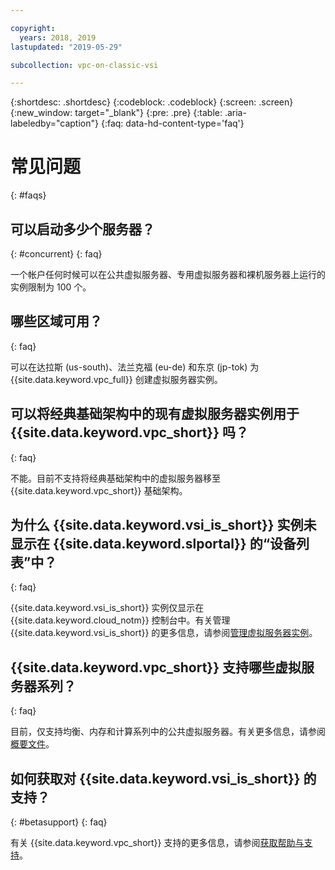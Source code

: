 ```yaml
---

copyright:
  years: 2018, 2019
lastupdated: "2019-05-29"

subcollection: vpc-on-classic-vsi

---
```


{:shortdesc: .shortdesc}
{:codeblock: .codeblock}
{:screen: .screen}
{:new_window: target="_blank"}
{:pre: .pre}
{:table: .aria-labeledby="caption"}
{:faq: data-hd-content-type='faq'}

# 常见问题
{: #faqs}
## 可以启动多少个服务器？
{: #concurrent}
{: faq}

一个帐户任何时候可以在公共虚拟服务器、专用虚拟服务器和裸机服务器上运行的实例限制为 100 个。

## 哪些区域可用？
{: faq}

可以在达拉斯 (us-south)、法兰克福 (eu-de) 和东京 (jp-tok) 为 {{site.data.keyword.vpc_full}} 创建虚拟服务器实例。

## 可以将经典基础架构中的现有虚拟服务器实例用于 {{site.data.keyword.vpc_short}} 吗？
{: faq}

不能。目前不支持将经典基础架构中的虚拟服务器移至 {{site.data.keyword.vpc_short}} 基础架构。

## 为什么 {{site.data.keyword.vsi_is_short}} 实例未显示在 {{site.data.keyword.slportal}} 的“设备列表”中？
{: faq}

{{site.data.keyword.vsi_is_short}} 实例仅显示在 {{site.data.keyword.cloud_notm}} 控制台中。有关管理 {{site.data.keyword.vsi_is_short}} 的更多信息，请参阅[管理虚拟服务器实例](/docs/vpc-on-classic-vsi?topic=vpc-on-classic-vsi-managing-virtual-server-instances#managing-virtual-server-instances)。


## {{site.data.keyword.vpc_short}} 支持哪些虚拟服务器系列？
{: faq}

目前，仅支持均衡、内存和计算系列中的公共虚拟服务器。有关更多信息，请参阅[概要文件](/docs/vpc-on-classic-vsi?topic=vpc-on-classic-vsi-profiles#profiles)。

## 如何获取对 {{site.data.keyword.vsi_is_short}} 的支持？
{: #betasupport}
{: faq}

有关 {{site.data.keyword.vpc_short}} 支持的更多信息，请参阅[获取帮助与支持](/docs/vpc-on-classic?topic=vpc-on-classic-getting-help-and-support)。
